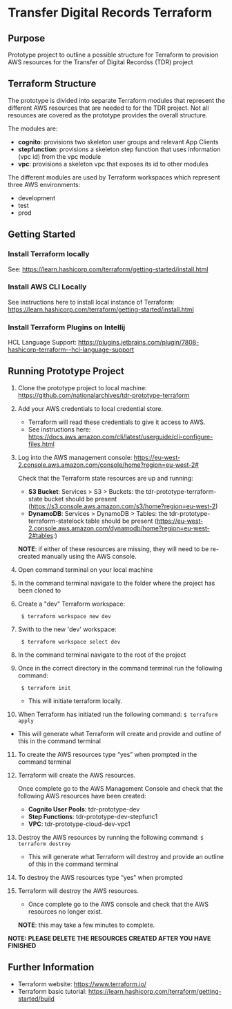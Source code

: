 # Transfer Digital Records Terraform

## Purpose

Prototype project to outline a possible structure for Terraform to provision AWS resources for the Transfer of Digital Recordss (TDR) project

## Terraform Structure

The prototype is divided into separate Terraform modules that represent the different AWS resources that are needed to for the TDR project. Not all resources are covered as the prototype provides the overall structure.

The modules are:
* **cognito**: provisions two skeleton user groups and relevant App Clients
* **stepfunction**: provisions a skeleton step function that uses information (vpc id) from the vpc module
* **vpc**: provisions a skeleton vpc that exposes its id to other modules</p>

The different modules are used by Terraform workspaces which represent three AWS environments:
* development
* test
* prod

## Getting Started

### Install Terraform locally

See: https://learn.hashicorp.com/terraform/getting-started/install.html

### Install AWS CLI Locally

See instructions here to install local instance of Terraform: https://learn.hashicorp.com/terraform/getting-started/install.html

### Install Terraform Plugins on Intellij

HCL Language Support: https://plugins.jetbrains.com/plugin/7808-hashicorp-terraform--hcl-language-support

## Running Prototype Project

1. Clone the prototype project to local machine:  https://github.com/nationalarchives/tdr-prototype-terraform
2. Add your AWS credentials to local credential store.

   * Terraform will read these credentials to give it access to AWS.
   * See instructions here: https://docs.aws.amazon.com/cli/latest/userguide/cli-configure-files.html

3. Log into the AWS management console: https://eu-west-2.console.aws.amazon.com/console/home?region=eu-west-2#

   Check that the Terraform state resources are up and running:

   * **S3 Bucket**: Services > S3 > Buckets: the tdr-prototype-terraform-state bucket should be present (https://s3.console.aws.amazon.com/s3/home?region=eu-west-2)
   * **DynamoDB**: Services > DynamoDB > Tables: the tdr-prototype-terraform-statelock table should be present (https://eu-west-2.console.aws.amazon.com/dynamodb/home?region=eu-west-2#tables:)

   **NOTE**: if either of these resources are missing, they will need to be re-created manually using the AWS console.

4. Open command terminal on your local machine
5. In the command terminal navigate to the folder where the project has been cloned to
6. Create a "dev" Terraform workspace:
   ```
    $ terraform workspace new dev
   ```
7. Swith to the new 'dev' workspace:
   ``` 
    $ terraform workspace select dev
   ```
8. In the command terminal navigate to the root of the project
9. Once in the correct directory in the command terminal run the following command: 
   ```
    $ terraform init
    ```

   * This will initiate terraform locally.

10. When Terraform has initiated run the following command: `$ terraform apply`

   * This will generate what Terraform will create and provide and outline of this in the command terminal

11. To create the AWS resources type “yes” when prompted in the command terminal
12. Terraform will create the AWS resources.

    Once complete go to the AWS Management Console and check that the following AWS resources have been created:

     * **Cognito User Pools**: tdr-prototype-dev
     * **Step Functions**: tdr-prototype-dev-stepfunc1
     * **VPC**: tdr-prototype-cloud-dev-vpc1

13. Destroy the AWS resources by running the following command: `$ terraform destroy`

    * This will generate what Terraform will destroy and provide an outline of this in the command terminal

14. To destroy the AWS resources type “yes” when prompted

15. Terraform will destroy the AWS resources.

    * Once complete go to the AWS console and check that the AWS resources no longer exist.

    **NOTE**: this may take a few minutes to complete.

**NOTE: PLEASE DELETE THE RESOURCES CREATED AFTER YOU HAVE FINISHED**

## Further Information

* Terraform website: https://www.terraform.io/
* Terraform basic tutorial: https://learn.hashicorp.com/terraform/getting-started/build

